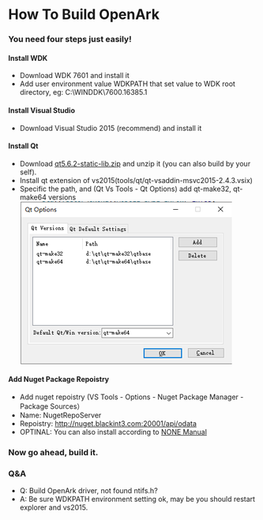 # How To Build OpenArk

### You need four steps just easily!

#### Install WDK
* Download WDK 7601 and install it
* Add user environment value WDKPATH that set value to WDK root directory, eg: C:\WINDDK\7600.16385.1

#### Install Visual Studio
* Download Visual Studio 2015 (recommend) and install it

#### Install Qt
* Download [qt5.6.2-static-lib.zip](http://nuget.blackint3.com:20001/qt5.6.2-static-lib.zip) and unzip it (you can also build by your self).
* Install qt extension of vs2015(tools/qt/qt-vsaddin-msvc2015-2.4.3.vsix)
* Specific the path, and (Qt Vs Tools - Qt Options) add qt-make32, qt-make64 versions
![](material/set-qt-version.png)

#### Add Nuget Package Repoistry
* Add nuget repoistry (VS Tools - Options - Nuget Package Manager - Package Sources）
* Name: NugetRepoServer
* Repoistry: http://nuget.blackint3.com:20001/api/odata
* OPTINAL: You can also install according to [NONE Manual](https://github.com/BlackINT3/none)

### Now go ahead, build it.

### Q&A
* Q: Build OpenArk driver, not found ntifs.h?
* A: Be sure WDKPATH environment setting ok, may be you should restart explorer and vs2015.